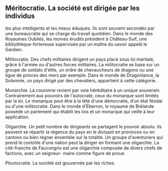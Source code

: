 ## Méritocratie. La société est dirigée par les individus

les plus intelligents et les mieux éduqués. Ils sont souvent
secondés par une bureaucratie qui se charge du travail
quotidien. Dans le monde des Royaumes Oubliés, les moines
érudits président à Château-Suif, une bibliothèque-forteresse
supervisée par un maître du savoir appelé le Gardien.

Militocratie. Des chefs militaires dirigent un pays placé sous
loi martiale, grâce à l'armée ou d'autres forces militaires. La
militocratie se base sur un groupe de soldats d'élite, un ordre de
chevaucheurs de dragons ou une ligue de princes des mers par
exemple. Dans le monde de Dragonlance, la Solamnie, un pays
dirigé par des chevaliers, appartient à cette catégorie.

Monarchie. La couronne revient par voie héréditaire à un
unique souverain. Contrairement aux pouvoirs de l'autocrate,
ceux du monarque sont limités par la loi. Le monarque
peut être à la tête d'une démocratie, d’un état féodal ou
d'une militocratie. Dans le monde d'Éberron, le royaume
de Brélande possède un parlement qui établit les lois et un
monarque qui veille à leur application.

Oligarchie. Un petit nombre de dirigeants se partagent
le pouvoir absolu. Ils peuvent se répartir la régence du pays
en le divisant en provinces ou en cantons ou bien régner
ensemble sur la totalité. Un groupe d'aventuriers qui prend
le contrôle d'une nation peut la diriger en formant une
oligarchie. La cité-franche de Faucongris est une oligarchie
composée de divers chefs de factions, avec un seigneur-
maire comme figure de proue.

Ploutocratie. La société est gouvernée par les riches.